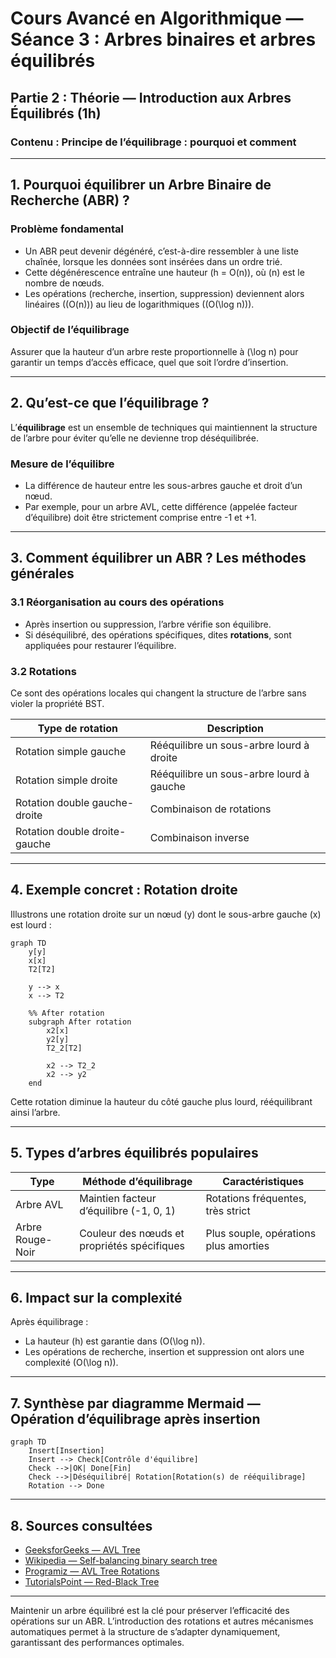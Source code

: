 # Cours Avancé en Algorithmique — Séance 3 : Arbres binaires et arbres équilibrés  
## Partie 2 : Théorie — Introduction aux Arbres Équilibrés (1h)  
### Contenu : Principe de l’équilibrage : pourquoi et comment

---

## 1. Pourquoi équilibrer un Arbre Binaire de Recherche (ABR) ?

### Problème fondamental

- Un ABR peut devenir dégénéré, c’est-à-dire ressembler à une liste chaînée, lorsque les données sont insérées dans un ordre trié.
- Cette dégénérescence entraîne une hauteur \(h = O(n)\), où \(n\) est le nombre de nœuds.
- Les opérations (recherche, insertion, suppression) deviennent alors linéaires \((O(n))\) au lieu de logarithmiques \((O(\log n))\).

### Objectif de l’équilibrage

Assurer que la hauteur d’un arbre reste proportionnelle à \(\log n\) pour garantir un temps d’accès efficace, quel que soit l’ordre d’insertion.

---

## 2. Qu’est-ce que l’équilibrage ?

L’**équilibrage** est un ensemble de techniques qui maintiennent la structure de l’arbre pour éviter qu’elle ne devienne trop déséquilibrée.

### Mesure de l’équilibre

- La différence de hauteur entre les sous-arbres gauche et droit d’un nœud.
- Par exemple, pour un arbre AVL, cette différence (appelée facteur d’équilibre) doit être strictement comprise entre -1 et +1.

---

## 3. Comment équilibrer un ABR ? Les méthodes générales

### 3.1 Réorganisation au cours des opérations

- Après insertion ou suppression, l’arbre vérifie son équilibre.
- Si déséquilibré, des opérations spécifiques, dites **rotations**, sont appliquées pour restaurer l’équilibre.

### 3.2 Rotations

Ce sont des opérations locales qui changent la structure de l’arbre sans violer la propriété BST.

| Type de rotation    | Description                                |
|---------------------|--------------------------------------------|
| Rotation simple gauche  | Rééquilibre un sous-arbre lourd à droite  |
| Rotation simple droite  | Rééquilibre un sous-arbre lourd à gauche  |
| Rotation double gauche-droite | Combinaison de rotations          |
| Rotation double droite-gauche | Combinaison inverse             |

---

## 4. Exemple concret : Rotation droite

Illustrons une rotation droite sur un nœud \(y\) dont le sous-arbre gauche \(x\) est lourd :

```mermaid
graph TD
    y[y]
    x[x]
    T2[T2]

    y --> x
    x --> T2

    %% After rotation
    subgraph After rotation
        x2[x]
        y2[y]
        T2_2[T2]

        x2 --> T2_2
        x2 --> y2
    end
```

Cette rotation diminue la hauteur du côté gauche plus lourd, rééquilibrant ainsi l’arbre.

---

## 5. Types d’arbres équilibrés populaires

| Type        | Méthode d’équilibrage                    | Caractéristiques                       |
|-------------|-----------------------------------------|--------------------------------------|
| Arbre AVL   | Maintien facteur d’équilibre \(-1, 0, 1\) | Rotations fréquentes, très strict    |
| Arbre Rouge-Noir | Couleur des nœuds et propriétés spécifiques | Plus souple, opérations plus amorties|

---

## 6. Impact sur la complexité

Après équilibrage :

- La hauteur \(h\) est garantie dans \(O(\log n)\).
- Les opérations de recherche, insertion et suppression ont alors une complexité \(O(\log n)\).

---

## 7. Synthèse par diagramme Mermaid — Opération d’équilibrage après insertion

```mermaid
graph TD
    Insert[Insertion]
    Insert --> Check[Contrôle d'équilibre]
    Check -->|OK| Done[Fin]
    Check -->|Déséquilibré| Rotation[Rotation(s) de rééquilibrage]
    Rotation --> Done
```

---

## 8. Sources consultées

- [GeeksforGeeks — AVL Tree](https://www.geeksforgeeks.org/avl-tree-set-1-insertion/)
- [Wikipedia — Self-balancing binary search tree](https://en.wikipedia.org/wiki/Self-balancing_binary_search_tree)
- [Programiz — AVL Tree Rotations](https://www.programiz.com/dsa/avl-tree)
- [TutorialsPoint — Red-Black Tree](https://www.tutorialspoint.com/data_structures_algorithms/red_black_tree_algorithm.htm)

---

Maintenir un arbre équilibré est la clé pour préserver l’efficacité des opérations sur un ABR. L’introduction des rotations et autres mécanismes automatiques permet à la structure de s’adapter dynamiquement, garantissant des performances optimales.
